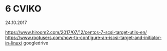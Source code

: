 # 6 CVIKO
24.10.2017

https://www.hiroom2.com/2017/07/12/centos-7-scsi-target-utils-en/
https://www.rootusers.com/how-to-configure-an-iscsi-target-and-initiator-in-linux/
googledrive
